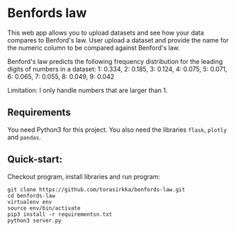 # Benfords law 
This web app allows you to upload datasets and see how your data compares to Benford's law.  User upload a dataset and provide the name for the numeric column to be compared against Benford's law. 

Benford's law predicts the following frequency distribution for the leading digits of numbers in a dataset:
    1: 0.334, 
    2: 0.185,
    3: 0.124,
    4: 0.075,
    5: 0.071,
    6: 0.065,
    7: 0.055,
    8: 0.049,
    9: 0.042

Limitation: I only handle numbers that are larger than 1.

## Requirements
You need Python3 for this project. You also need the libraries `flask`, `plotly` and `pandas`. 

## Quick-start:
Checkout program, install libraries and run program:
```
git clone https://github.com/torasirkka/benfords-law.git
cd benfords-law
virtualenv env
source env/bin/activate
pip3 install -r requirementsn.txt
python3 server.py
```